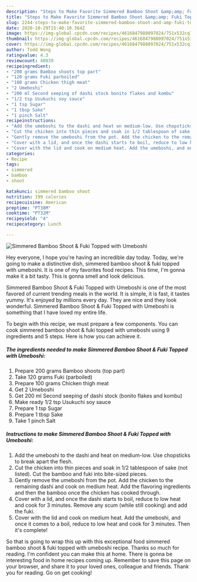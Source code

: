 ```yaml
---
description: "Steps to Make Favorite Simmered Bamboo Shoot &amp;amp; Fuki Topped with Umeboshi"
title: "Steps to Make Favorite Simmered Bamboo Shoot &amp;amp; Fuki Topped with Umeboshi"
slug: 2244-steps-to-make-favorite-simmered-bamboo-shoot-and-amp-fuki-topped-with-umeboshi
date: 2020-10-29T15:40:10.564Z
image: https://img-global.cpcdn.com/recipes/4616847988097024/751x532cq70/simmered-bamboo-shoot-fuki-topped-with-umeboshi-recipe-main-photo.jpg
thumbnail: https://img-global.cpcdn.com/recipes/4616847988097024/751x532cq70/simmered-bamboo-shoot-fuki-topped-with-umeboshi-recipe-main-photo.jpg
cover: https://img-global.cpcdn.com/recipes/4616847988097024/751x532cq70/simmered-bamboo-shoot-fuki-topped-with-umeboshi-recipe-main-photo.jpg
author: Todd Wong
ratingvalue: 4.3
reviewcount: 40839
recipeingredient:
- "200 grams Bamboo shoots top part"
- "120 grams Fuki parboiled"
- "100 grams Chicken thigh meat"
- "2 Umeboshi"
- "200 ml Second seeping of dashi stock bonito flakes and kombu"
- "1/2 tsp Usukuchi soy sauce"
- "1 tsp Sugar"
- "1 tbsp Sake"
- "1 pinch Salt"
recipeinstructions:
- "Add the umeboshi to the dashi and heat on medium-low. Use chopsticks to break apart the flesh."
- "Cut the chicken into thin pieces and soak in 1/2 tablespoon of sake (not listed). Cut the bamboo and fuki into bite-sized pieces."
- "Gently remove the umeboshi from the pot. Add the chicken to the remaining dashi and cook on medium heat. Add the flavoring ingredients and then the bamboo once the chicken has cooked through."
- "Cover with a lid, and once the dashi starts to boil, reduce to low heat and cook for 3 minutes. Remove any scum (while still cooking) and add the fuki."
- "Cover with the lid and cook on medium heat. Add the umeboshi, and once it comes to a boil, reduce to low heat and cook for 3 minutes. Then it&#39;s complete!"
categories:
- Recipe
tags:
- simmered
- bamboo
- shoot

katakunci: simmered bamboo shoot 
nutrition: 199 calories
recipecuisine: American
preptime: "PT38M"
cooktime: "PT32M"
recipeyield: "4"
recipecategory: Lunch

---
```



![Simmered Bamboo Shoot &amp; Fuki Topped with Umeboshi](https://img-global.cpcdn.com/recipes/4616847988097024/751x532cq70/simmered-bamboo-shoot-fuki-topped-with-umeboshi-recipe-main-photo.jpg)

Hey everyone, I hope you're having an incredible day today. Today, we're going to make a distinctive dish, simmered bamboo shoot &amp; fuki topped with umeboshi. It is one of my favorites food recipes. This time, I'm gonna make it a bit tasty. This is gonna smell and look delicious.

Simmered Bamboo Shoot &amp; Fuki Topped with Umeboshi is one of the most favored of current trending meals in the world. It is simple, it is fast, it tastes yummy. It's enjoyed by millions every day. They are nice and they look wonderful. Simmered Bamboo Shoot &amp; Fuki Topped with Umeboshi is something that I have loved my entire life.




To begin with this recipe, we must prepare a few components. You can cook simmered bamboo shoot &amp; fuki topped with umeboshi using 9 ingredients and 5 steps. Here is how you can achieve it.

<!--inarticleads1-->

##### The ingredients needed to make Simmered Bamboo Shoot &amp; Fuki Topped with Umeboshi:

1. Prepare 200 grams Bamboo shoots (top part)
1. Take 120 grams Fuki (parboiled)
1. Prepare 100 grams Chicken thigh meat
1. Get 2 Umeboshi
1. Get 200 ml Second seeping of dashi stock (bonito flakes and kombu)
1. Make ready 1/2 tsp Usukuchi soy sauce
1. Prepare 1 tsp Sugar
1. Prepare 1 tbsp Sake
1. Take 1 pinch Salt




<!--inarticleads2-->

##### Instructions to make Simmered Bamboo Shoot &amp; Fuki Topped with Umeboshi:

1. Add the umeboshi to the dashi and heat on medium-low. Use chopsticks to break apart the flesh.
1. Cut the chicken into thin pieces and soak in 1/2 tablespoon of sake (not listed). Cut the bamboo and fuki into bite-sized pieces.
1. Gently remove the umeboshi from the pot. Add the chicken to the remaining dashi and cook on medium heat. Add the flavoring ingredients and then the bamboo once the chicken has cooked through.
1. Cover with a lid, and once the dashi starts to boil, reduce to low heat and cook for 3 minutes. Remove any scum (while still cooking) and add the fuki.
1. Cover with the lid and cook on medium heat. Add the umeboshi, and once it comes to a boil, reduce to low heat and cook for 3 minutes. Then it&#39;s complete!




So that is going to wrap this up with this exceptional food simmered bamboo shoot &amp; fuki topped with umeboshi recipe. Thanks so much for reading. I'm confident you can make this at home. There is gonna be interesting food in home recipes coming up. Remember to save this page on your browser, and share it to your loved ones, colleague and friends. Thank you for reading. Go on get cooking!

